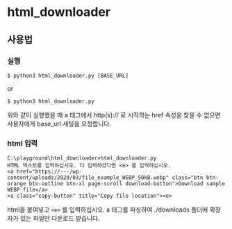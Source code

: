 # html_downloader

## 사용법
### 실행
```console
$ python3 html_downloader.py [BASE_URL]
```

or

```console
$ python3 html_downloader.py
```

위와 같이 실행했을 때 a 태그에서 http(s):// 로 시작하는 href 속성을 찾을 수 없으면 사용자에게 base_url 세팅을 요청합니다.

### html 입력
```
C:\playground\html_downloader>html_downloader.py
HTML 텍스트를 입력하십시오. 다 입력하셨다면 <e> 를 입력하십시오.
<a href="https://---/wp-content/uploads/2020/03/file_example_WEBP_50kB.webp" class="btn btn-orange btn-outline btn-xl page-scroll download-button">Download sample WEBP file</a> 
<a class="copy-button" title="Copy file location"><e>
```

html을 붙여넣고 `<e>` 를 입력하십시오. a 태그를 파싱하여 ./downloads 폴더에 확장자가 있는 파일만 다운로드 받습니다.
